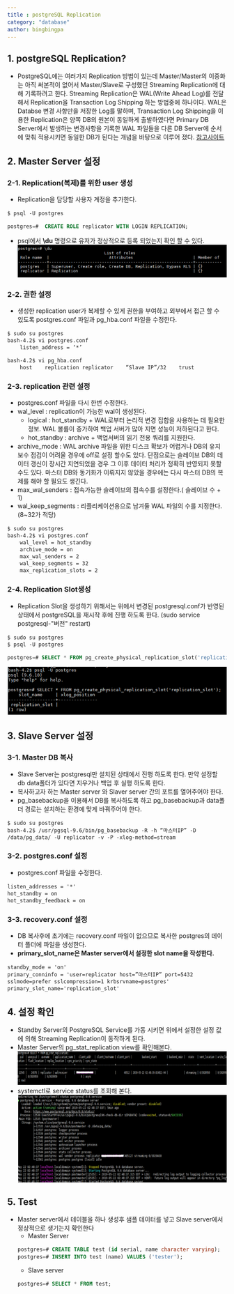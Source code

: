 ```yaml
---
title : postgreSQL Replication
category: "database"
author: bingbingpa
---
```




## 1. postgreSQL Replication?
- PostgreSQL에는 여러가지 Replication 방법이 있는데 Master/Master의 이중화는 아직 써본적이 없어서 Master/Slave로 구성했던 Streaming Replication에 대해 기록하려고 한다. Streaming Replication은 WAL(Write  Ahead Log)를 전달해서 Replication을 Transaction Log Shipping 하는 방법중에 하나이다. WAL은 Databse 변경 사항만을 저장한 Log를 말하며, Transaction Log Shipping을 이용한 Replication은 양쪽 DB의 원본이 동일하게 출발하였다면 Primary DB Server에서 발생하는 변경사항을 기록한 WAL 파일들을 다른 DB Server에 순서에 맞춰 적용시키면 동일한 DB가 된다는 개념을 바탕으로 이루어 졌다. [참고사이트](https://browndwarf.tistory.com/4)

## 2. Master Server 설정
### 2-1. Replication(복제)를 위한 user 생성
- Replication을 담당할 사용자 계정을 추가한다.
~~~ shell
$ psql -U postgres
~~~
~~~ sql
postgres=#  CREATE ROLE replicator WITH LOGIN REPLICATION;
~~~
- psql에서 **\du** 명령으로 유저가 정상적으로 등록 되었는지 확인 할 수 있다.
![user.png](./user.png)

### 2-2. 권한 설정
- 생성한 replication user가 복제할 수 있게 권한을 부여하고 외부에서 접근 할 수 있도록 postgres.conf 파일과 pg_hba.conf 파일을 수정한다.
~~~shell
$ sudo su postgres
bash-4.2$ vi postgres.conf
    listen_address = ‘*’
~~~
~~~shell
bash-4.2$ vi pg_hba.conf
    host    replication replicator    “Slave IP”/32    trust
~~~

### 2-3. replication 관련 설정
- postgres.conf 파일을 다시 한번 수정한다.
- wal_level : replication이 가능한 wal이 생성된다.
    - logical : hot_standby + WAL로부터 논리적 변경 집합을 사용하는 데 필요한 정보. WAL 볼륨이 증가하여 백업 서버가 많아 지면 성능이 저하된다고 한다.
    - hot_standby : archive + 백업서버의 읽기 전용 쿼리를 지원한다.
- archive_mode : WAL archive 파일을 위한 디스크 확보가 어렵거나 DB의 유지 보수 점검이 어려울 경우에 off로 설정 할수도 있다. 단점으로는 슬레이브 DB의 데이터 갱신이 장시간 지연되었을 경우 그 이후 데이터 처리가 정확히 반영되지 못할 수도 있다. 마스터 DB와 동기화가 이뤄지지 않았을 경우에는 다시 마스터 DB의 복제를 해야 할 필요도 생긴다.
- max_wal_senders : 접속가능한 슬레이브의 접속수를 설정한다.( 슬레이브 수 + 1)
- wal_keep_segments : 리플리케이션용으로 남겨둘 WAL 파일의 수를 지정한다. (8~32가 적당)
~~~ shell
$ sudo su postgres
bash-4.2$ vi postgres.conf
    wal_level = hot_standby
    archive_mode = on
    max_wal_senders = 2
    wal_keep_segments = 32
    max_replication_slots = 2
~~~

### 2-4. Replication Slot생성
- Replication Slot을 생성하기 위해서는 위에서 변경된 postgresql.conf가 반영된 상태에서 postgreSQL을 재시작 후에 진행 하도록 한다. (sudo service postgresql-"버전" restart)
~~~ shell
$ sudo su postgres
$ psql -U postgres
~~~
~~~ sql
postgres=# SELECT * FROM pg_create_physical_replication_slot('replication_slot');
~~~
![slot.png](./slot.png)

## 3. Slave Server 설정
### 3-1. Master DB 복사
- Slave Server는 postgresql만 설치된 상태에서 진행 하도록 한다. 만약 설정할 db data폴더가 있다면 지우거나 백업 후 실행 하도록 한다.
- 복사하고자 하는 Master server 와 Slaver server 간의 포트를 열어주어야 한다.
- pg_basebackup을 이용해서 DB를 복사하도록 하고 pg_basebackup과 data폴더 경로는 설치하는 환경에 맞게 바꿔주어야 한다.
~~~ shell
$ sudo su postgres
bash-4.2$ /usr/pgsql-9.6/bin/pg_basebackup -R -h “마스터IP” -D /data/pg_data/ -U replicator -v -P -xlog-method=stream
~~~

### 3-2. postgres.conf 설정
- postgres.conf 파일을 수정한다.
~~~ properties
listen_addresses = '*'
hot_standby = on
hot_standby_feedback = on
~~~

### 3-3. recovery.conf 설정
- DB 복사후에 초기에는 recovery.conf 파일이 없으므로 복사한 postgres의 데이터 폴더에 파일을 생성한다.
- **primary_slot_name은 Master server에서 설정한 slot name을 작성한다.**
~~~ properties
standby_mode = 'on'
primary_conninfo = 'user=replicator host=”마스터IP” port=5432 sslmode=prefer sslcompression=1 krbsrvname=postgres'
primary_slot_name='replication_slot'
~~~

## 4. 설정 확인
- Standby Server의 PostgreSQL Service를 가동 시키면 위에서 설정한 설정 값에 의해 Streaming Replication이 동작하게 된다.
- Master Server의 pg_stat_replication view를 확인해본다.
![view.png](./view.png)
- systemctl로 service status를 조회해 본다.
![status.png](./status.png)

## 5. Test
- Master server에서 테이블을 하나 생성후 샘플 데이터를 넣고 Slave server에서 정상적으로 생기는지 확인한다
    - Master Server
    ~~~sql
    postgres=# CREATE TABLE test (id serial, name character varying);
    postgres=# INSERT INTO test (name) VALUES ('tester');
    ~~~
    - Slave server
    ~~~sql
    postgres=# SELECT * FROM test;
    ~~~

